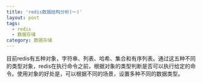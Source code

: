 ```yaml
---
title: 'redis数据结构分析(一)'
layout: post
tags:
  - redis
  - 数据存储
category: 数据存储
---
```


目前redis有五种对象，字符串、列表、哈希、集合和有序列表。通过这五种不同的类型对象，redis在执行命令之前，根据对象的类型判断是否可以执行给定的命令。使用对象的好处是，可以根据不同的场景，设置多种不同的数据类型。

<!--more-->



